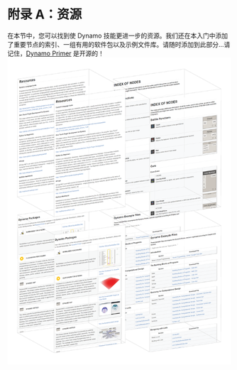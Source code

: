 

# 附录 A：资源

在本节中，您可以找到使 Dynamo 技能更进一步的资源。我们还在本入门中添加了重要节点的索引、一组有用的软件包以及示例文件库。请随时添加到此部分...请记住，[Dynamo Primer](https://github.com/DynamoDS/DynamoPrimer) 是开源的！![IMAGE](images/A/a-cover.png)

